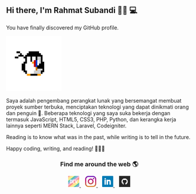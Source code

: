## Hi there, I'm Rahmat Subandi 👋🏼 💻

You have finally discovered my GitHub profile.

<img height="150" src="https://github.com/rahmatsubandi/rahmatsubandi/blob/main/image/penguin.gif" alt="Funny pixel cat gif moving its tail." />

Saya adalah pengembang perangkat lunak yang bersemangat membuat proyek sumber terbuka, menciptakan teknologi yang dapat dinikmati orang dan penguin 🐧. Beberapa teknologi yang saya suka bekerja dengan termasuk JavaScript, HTML5, CSS3, PHP, Python, dan kerangka kerja lainnya seperti MERN Stack, Laravel, Codeigniter.

Reading is to know what was in the past, while writing is to tell in the future.

Happy coding, writing, and reading! 👨🏻‍💻

<h3 align="center">Find me around the web 🌎</h3>

<p align="center">
  <a href="https://dev.to/miguelbogota">
    <img height="30" src="https://raw.githubusercontent.com/miguelbogota/miguelbogota/master/images/dev.png" alt="Dev.to link to profile" />
  </a>&nbsp;&nbsp;

  <a href="https://instagram.com/migue_bogota/">
    <img height="30" src="https://raw.githubusercontent.com/miguelbogota/miguelbogota/master/images/instagram.jpg" alt="Instagram link to profile" />
  </a>&nbsp;&nbsp;

  <a href="https://linkedin.com/in/miguelbogota">
    <img height="30" src="https://raw.githubusercontent.com/miguelbogota/miguelbogota/master/images/linkedin.png" alt="LinkedIn link to profile" />
  </a>&nbsp;&nbsp;

  <a href="https://github.com/miguelbogota">
    <img height="30" src="https://raw.githubusercontent.com/miguelbogota/miguelbogota/master/images/github.png" alt="GitHub link to profile" />
  </a>
</p>
